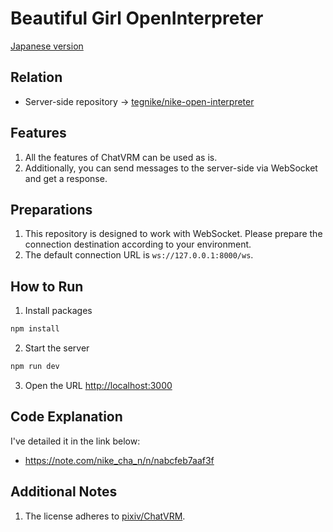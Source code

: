 # Beautiful Girl OpenInterpreter
[Japanese version](./README.md)

## Relation

- Server-side repository -> [tegnike/nike-open-interpreter](https://github.com/tegnike/nike-open-interpreter)

## Features

1. All the features of ChatVRM can be used as is.
2. Additionally, you can send messages to the server-side via WebSocket and get a response.

## Preparations

1. This repository is designed to work with WebSocket. Please prepare the connection destination according to your environment.
2. The default connection URL is `ws://127.0.0.1:8000/ws`.

## How to Run

1. Install packages
```bash
npm install
```

2. Start the server
```bash
npm run dev
```

3. Open the URL
[http://localhost:3000](http://localhost:3000) 

## Code Explanation

I've detailed it in the link below:

- https://note.com/nike_cha_n/n/nabcfeb7aaf3f

## Additional Notes

1. The license adheres to [pixiv/ChatVRM](https://github.com/pixiv/ChatVRM).
